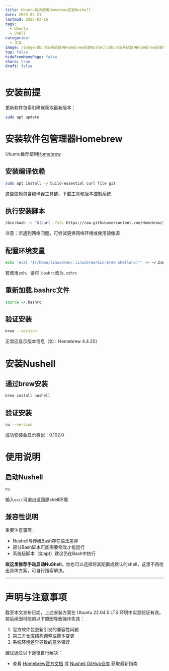 ```yaml
---
title: Ubuntu系统使用Homebrew安装Nushell
date: 2025-02-21
lastmod: 2025-03-16
tags:
  - Ubuntu
  - Shell
categories:
  - 工具
image: /image/Ubuntu系统使用Homebrew安装Nushell/Ubuntu系统使用Homebrew安装Nushell.jpg
top: false
hideFromHomePage: false
share: true
draft: false
---
```


# 安装前提

更新软件包索引确保获取最新版本：
```bash
sudo apt update
```
# 安装软件包管理器Homebrew

Ubuntu推荐使用[Homebrew](https://brew.sh/)
## 安装编译依赖
```bash
sudo apt install -y build-essential curl file git
```
这些依赖包含编译器工具链、下载工具和版本控制系统
## 执行安装脚本
```bash
/bin/bash -c "$(curl -fsSL https://raw.githubusercontent.com/Homebrew/install/HEAD/install.sh)"
```
注意：若遇到网络问题，可尝试更换网络环境或使用镜像源
## 配置环境变量
```bash
echo 'eval "$(/home/linuxbrew/.linuxbrew/bin/brew shellenv)"' >> ~/.bashrc
```
若使用zsh，请将`.bashrc`改为`.zshrc`
## 重新加载.bashrc文件
```bash
source ~/.bashrc
```
## 验证安装
```bash
brew --version
```
正常应显示版本信息（如：Homebrew 4.4.20）
# 安装Nushell
## 通过brew安装
```bash
brew install nushell
```
## 验证安装
```bash
nu --version
```
成功安装会显示类似：0.102.0
# 使用说明
## 启动Nushell
```bash
nu
```
输入`exit`可退出返回原shell环境
## 兼容性说明
重要注意事项：

- Nushell与传统Bash存在语法差异
- 部分Bash脚本可能需要修改才能运行
- 系统级脚本（如apt）建议仍在Bash中执行

**故这里推荐手动启动NuShell**，你也可以选择将其配置成默认的shell，这里不再给出具体方案，可自行搜索解决。

---

# 声明与注意事项
截至本文发布日期，上述安装方案在 Ubuntu 22.04.5 LTS 环境中实测验证有效。若后续因可能的以下原因导致操作失效：

1. 官方软件包更新引发的兼容性问题
2. 第三方仓库结构调整或脚本变更
3. 系统环境差异导致的意外错误

建议通过以下途径自行解决：  
- 查看 [Homebrew官方文档](https://brew.sh/) 或 [Nushell GitHub仓库](https://github.com/nushell/nushell) 获取最新指南
